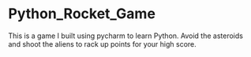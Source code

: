 # Python_Rocket_Game
This is a game I built using pycharm to learn Python. Avoid the asteroids and shoot the aliens to rack up points for your high score.
